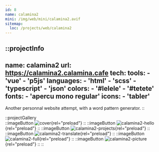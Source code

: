 ```yaml
---
id: 8
name: calamina2
mini: /img/web/mini/calamina2.avif
sitemap:
  loc: /projects/web/calamina2
---
```


::projectInfo
---
name: calamina2
url: https://calamina2.calamina.cafe
tech: 
    tools:
      - 'vue'
      - 'p5js'
    languages:
      - 'html'
      - 'scss'
      - 'typescript'
      - 'json'
    colors:
      - '#lelele'
      - '#tetete'
    fonts:
      - 'apercu mono regular'
    icons:
      - 'tabler'
---
Another personnal website attempt, with a word pattern generator.
::

::projectGallery  
  ::imageButton
    ![cover](/img/web/calamina2.avif){rel="preload"}
  ::
  ::imageButton
    ![calamina2-hello](/img/web/calamina2/calamina2-hello.avif){rel="preload"}
  ::
  ::imageButton
    ![calamina2-projects](/img/web/calamina2/calamina2-projects.avif){rel="preload"}
  :: 
  ::imageButton
    ![calamina2-translate](/img/web/calamina2/calamina2-projects-alt-translate.avif){rel="preload"}
  :: 
  ::imageButton
    ![calamina2-full](/img/web/calamina2/calamina2-projects-full.avif){rel="preload"}
  :: 
  ::imageButton
    ![calamina2-picture](/img/web/calamina2/calamina2-projects-picture.avif){rel="preload"}
  :: 
::

<!-- ::projectFeatures
:: -->
